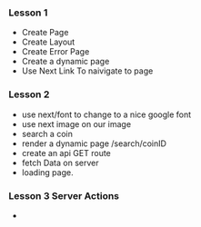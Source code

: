### Lesson 1

- Create Page
- Create Layout
- Create Error Page
- Create a dynamic page
- Use Next Link To naivigate to page

### Lesson 2

- use next/font to change to a nice google font
- use next image on our image
- search a coin
- render a dynamic page /search/coinID
- create an api GET route
- fetch Data on server
- loading page.

### Lesson 3 Server Actions

-
